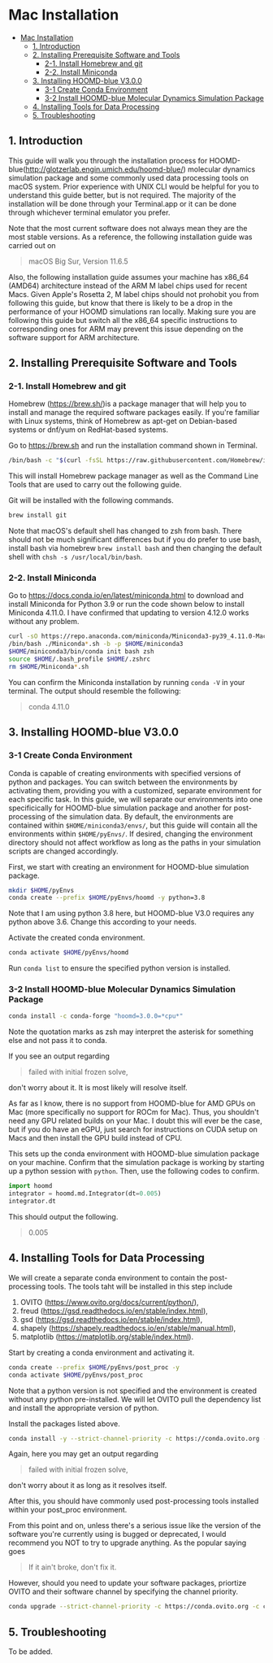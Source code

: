 # Mac Installation

- [Mac Installation](#mac-installation)
  - [1. Introduction](#1-introduction)
  - [2. Installing Prerequisite Software and Tools](#2-installing-prerequisite-software-and-tools)
    - [2-1. Install Homebrew and git](#2-1-install-homebrew-and-git)
    - [2-2. Install Miniconda](#2-2-install-miniconda)
  - [3. Installing HOOMD-blue V3.0.0](#3-installing-hoomd-blue-v300)
    - [3-1 Create Conda Environment](#3-1-create-conda-environment)
    - [3-2 Install HOOMD-blue Molecular Dynamics Simulation Package](#3-2-install-hoomd-blue-molecular-dynamics-simulation-package)
  - [4. Installing Tools for Data Processing](#4-installing-tools-for-data-processing)
  - [5. Troubleshooting](#5-troubleshooting)

## 1. Introduction

This guide will walk you through the installation process for HOOMD-blue(<http://glotzerlab.engin.umich.edu/hoomd-blue/>) molecular dynamics simulation package and some commonly used data processing tools on macOS system. Prior experience with UNIX CLI would be helpful for you to understand this guide better, but is not required. The majority of the installation will be done through your Terminal.app or it can be done through whichever terminal emulator you prefer.

Note that the most current software does not always mean they are the most stable versions. As a reference, the following installation guide was carried out on
>macOS Big Sur, Version 11.6.5

Also, the following installation guide assumes your machine has x86_64 (AMD64) architecture instead of the ARM M label chips used for recent Macs. Given Apple's Rosetta 2, M label chips should not prohobit you from following this guide, but know that there is likely to be a drop in the performance of your HOOMD simulations ran locally. Making sure you are following this guide but switch all the x86_64 specific instructions to corresponding ones for ARM may prevent this issue depending on the software support for ARM architecture.

## 2. Installing Prerequisite Software and Tools

### 2-1. Install Homebrew and git

Homebrew (<https://brew.sh/>)is a package manager that will help you to install and manage the required software packages easily. If you're familiar with Linux systems, think of Homebrew as apt-get on Debian-based systems or dnf/yum on RedHat-based systems.

Go to <https://brew.sh> and run the installation command shown in Terminal.

```zsh
/bin/bash -c "$(curl -fsSL https://raw.githubusercontent.com/Homebrew/install/HEAD/install.sh)"
```

This will install Homebrew package manager as well as the Command Line Tools that are used to carry out the following guide.

Git will be installed with the following commands.

```zsh
brew install git
```

Note that macOS's default shell has changed to zsh from bash. There should not be much significant differences but if you do prefer to use bash, install bash via homebrew `brew install bash` and then changing the default shell with `chsh -s /usr/local/bin/bash`.

### 2-2. Install Miniconda

Go to <https://docs.conda.io/en/latest/miniconda.html> to download and install Miniconda for Python 3.9 or run the code shown below to install Miniconda 4.11.0. I have confirmed that updating to version 4.12.0 works without any problem.

```zsh
curl -sO https://repo.anaconda.com/miniconda/Miniconda3-py39_4.11.0-MacOSX-x86_64.sh
/bin/bash ./Miniconda*.sh -b -p $HOME/miniconda3
$HOME/miniconda3/bin/conda init bash zsh
source $HOME/.bash_profile $HOME/.zshrc
rm $HOME/Miniconda*.sh
```

You can confirm the Miniconda installation by running `conda -V` in your terminal. The output should resemble the following:
>conda 4.11.0

## 3. Installing HOOMD-blue V3.0.0

### 3-1 Create Conda Environment

Conda is capable of creating environments with specified versions of python and packages. You can switch between the environments by activating them, providing you with a customized, separate environment for each specific task. In this guide, we will separate our environments into one specificically for HOOMD-blue simulation package and another for post-processing of the simulation data. By default, the environments are contained within `$HOME/miniconda3/envs/`, but this guide will contain all the environments within `$HOME/pyEnvs/`. If desired, changing the environment directory should not affect workflow as long as the paths in your simulation scripts are changed accordingly.

First, we start with creating an environment for HOOMD-blue simulation package.

```zsh
mkdir $HOME/pyEnvs
conda create --prefix $HOME/pyEnvs/hoomd -y python=3.8
```

Note that I am using python 3.8 here, but HOOMD-blue V3.0 requires any python above 3.6. Change this according to your needs.

Activate the created conda environment.

```zsh
conda activate $HOME/pyEnvs/hoomd
```

Run `conda list` to ensure the specified python version is installed.

### 3-2 Install HOOMD-blue Molecular Dynamics Simulation Package

```zsh
conda install -c conda-forge "hoomd=3.0.0=*cpu*"
```

Note the quotation marks as zsh may interpret the asterisk for something else and not pass it to conda.

If you see an output regarding

>failed with initial frozen solve,

don't worry about it. It is most likely will resolve itself.

As far as I know, there is no support from HOOMD-blue for AMD GPUs on Mac (more specifically no support for ROCm for Mac). Thus, you shouldn't need any GPU related builds on your Mac. I doubt this will ever be the case, but if you do have an eGPU, just search for instructions on CUDA setup on Macs and then install the GPU build instead of CPU.

This sets up the conda environment with HOOMD-blue simulation package on your machine. Confirm that the simulation package is working by starting up a python session with `python`.
Then, use the following codes to confirm.

```python
import hoomd
integrator = hoomd.md.Integrator(dt=0.005)
integrator.dt
```

This should output the following.
>0.005

## 4. Installing Tools for Data Processing

We will create a separate conda environment to contain the post-processing tools. The tools taht will be installed in this step include

  1. OVITO (<https://www.ovito.org/docs/current/python/>),
  2. freud (<https://gsd.readthedocs.io/en/stable/index.html>),
  3. gsd (<https://gsd.readthedocs.io/en/stable/index.html>),
  4. shapely (<https://shapely.readthedocs.io/en/stable/manual.html>),
  5. matplotlib (<https://matplotlib.org/stable/index.html>).

Start by creating a conda environment and activating it.

```zsh
conda create --prefix $HOME/pyEnvs/post_proc -y
conda activate $HOME/pyEnvs/post_proc
```

Note that a python version is not specified and the environment is created without any python pre-installed. We will let OVITO pull the dependency list and install the appropriate version of python.

Install the packages listed above.

```zsh
conda install -y --strict-channel-priority -c https://conda.ovito.org -c conda-forge ovito freud gsd shapely matplotlib
```

Again, here you may get an output regarding

>failed with initial frozen solve,

don't worry about it as long as it resolves itself.

After this, you should have commonly used post-processing tools installed within your post_proc environment.

From this point and on, unless there's a serious issue like the version of the software you're currently using is bugged or deprecated, I would recommend you NOT to try to upgrade anything. As the popular saying goes

>If it ain't broke, don't fix it.

However, should you need to update your software packages, priortize OVITO and their software channel by specifying the channel priority.

```zsh
conda upgrade --strict-channel-priority -c https://conda.ovito.org -c conda-forge *package_name*
```

## 5. Troubleshooting

To be added.
